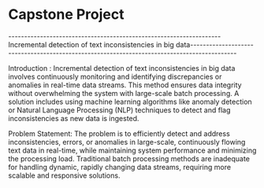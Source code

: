 # Capstone Project
-------------------------------------------------------------------Incremental detection of text inconsistencies in big data--------------------------------------------------------------------------------------------

Introduction : Incremental detection of text inconsistencies in big data involves continuously monitoring and identifying discrepancies or anomalies in real-time data streams. This method ensures data integrity without overwhelming the system with large-scale batch processing. A solution includes using machine learning algorithms like anomaly detection or Natural Language Processing (NLP) techniques to detect and flag inconsistencies as new data is ingested.

Problem Statement: The problem is to efficiently detect and address inconsistencies, errors, or anomalies in large-scale, continuously flowing text data in real-time, while maintaining system performance and minimizing the processing load. Traditional batch processing methods are inadequate for handling dynamic, rapidly changing data streams, requiring more scalable and responsive solutions.

